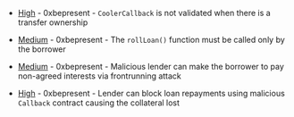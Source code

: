 
- [High](High-https:--github.com-sherlock-audit-2023-08-cooler-judging-issues-104/README.md) - 0xbepresent - `CoolerCallback` is not validated when there is a transfer ownership

- [Medium](Medium-https:--github.com-sherlock-audit-2023-08-cooler-judging-issues-102/README.md) - 0xbepresent - The `rollLoan()` function must be called only by the borrower

- [Medium](Medium-https:--github.com-sherlock-audit-2023-08-cooler-judging-issues-99/README.md) - 0xbepresent - Malicious lender can make the borrower to pay non-agreed interests via frontrunning attack

- [High](High-https:--github.com-sherlock-audit-2023-08-cooler-judging-issues-97/README.md) - 0xbepresent - Lender can block loan repayments using malicious `Callback` contract causing the collateral lost
